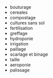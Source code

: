- bouturage
- cereales
- compostage
- cultures sans sol
- fertilisation
- greffage
- hydroponie
- irrigation
- paillage
- scarlage et binage
- taille
- aeroponie
- palissage